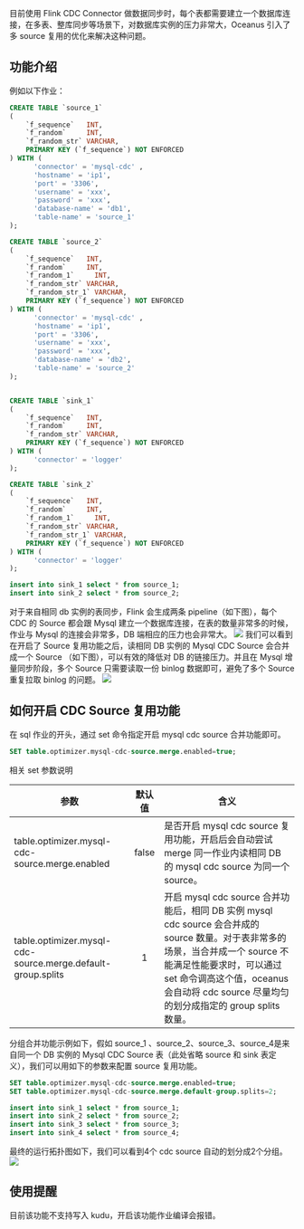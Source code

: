 目前使用 Flink CDC Connector 做数据同步时，每个表都需要建立一个数据库连接，在多表、整库同步等场景下，对数据库实例的压力非常大，Oceanus 引入了多 source 复用的优化来解决这种问题。
## 功能介绍
例如以下作业：
```sql
CREATE TABLE `source_1`
(
	`f_sequence`   INT,
    `f_random`     INT,
    `f_random_str` VARCHAR,
    PRIMARY KEY (`f_sequence`) NOT ENFORCED
) WITH (
      'connector' = 'mysql-cdc' ,
      'hostname' = 'ip1',
      'port' = '3306',
      'username' = 'xxx',
      'password' = 'xxx',
      'database-name' = 'db1',
      'table-name' = 'source_1'
);

CREATE TABLE `source_2`
(
	`f_sequence`   INT,
    `f_random`     INT,
    `f_random_1`     INT,
    `f_random_str` VARCHAR,
    `f_random_str_1` VARCHAR,
    PRIMARY KEY (`f_sequence`) NOT ENFORCED
) WITH (
      'connector' = 'mysql-cdc' ,
      'hostname' = 'ip1',
      'port' = '3306',
      'username' = 'xxx',
      'password' = 'xxx',
      'database-name' = 'db2',
      'table-name' = 'source_2'
);


CREATE TABLE `sink_1`
(
	`f_sequence`   INT,
    `f_random`     INT,
    `f_random_str` VARCHAR,
    PRIMARY KEY (`f_sequence`) NOT ENFORCED
) WITH (
      'connector' = 'logger'
);

CREATE TABLE `sink_2`
(
	`f_sequence`   INT,
    `f_random`     INT,
    `f_random_1`     INT,
    `f_random_str` VARCHAR,
    `f_random_str_1` VARCHAR,
    PRIMARY KEY (`f_sequence`) NOT ENFORCED
) WITH (
      'connector' = 'logger'
);

insert into sink_1 select * from source_1;
insert into sink_2 select * from source_2;
```
对于来自相同 db 实例的表同步，Flink 会生成两条 pipeline（如下图），每个 CDC 的 Source 都会跟 Mysql 建立一个数据库连接，在表的数量非常多的时候，作业与 Mysql 的连接会非常多，DB 端相应的压力也会非常大。
![](https://qcloudimg.tencent-cloud.cn/raw/1e4923e083f66afc48d0b3aa62dd6bfb.png)
我们可以看到在开启了 Source 复用功能之后，读相同 DB 实例的 Mysql CDC Source 会合并成一个 Source （如下图），可以有效的降低对 DB 的链接压力。并且在 Mysql 增量同步阶段，多个 Source 只需要读取一份 binlog 数据即可，避免了多个 Source 重复拉取 binlog 的问题。
![](https://qcloudimg.tencent-cloud.cn/raw/7ac17662c3c7df8428197823131ca09f.png)

## 如何开启 CDC Source 复用功能
在 sql 作业的开头，通过 set 命令指定开启 mysql cdc source 合并功能即可。
``` sql
SET table.optimizer.mysql-cdc-source.merge.enabled=true;
```
相关 set 参数说明

|                       参数                                      | 默认值 | 含义                                                         |
| ----------------------------------------------------------- | :----: | ------------------------------------------------------------ |
| table.optimizer.mysql-cdc-source.merge.enabled              | false  | 是否开启 mysql cdc source 复用功能，开启后会自动尝试 merge 同一作业内读相同 DB 的 mysql cdc source 为同一个 source。 |
| table.optimizer.mysql-cdc-source.merge.default-group.splits |   1    | 开启 mysql cdc source 合并功能后，相同 DB 实例 mysql cdc source 会合并成的 source 数量。对于表非常多的场景，当合并成一个 source 不能满足性能要求时，可以通过 set 命令调高这个值，oceanus 会自动将 cdc source 尽量均匀的划分成指定的 group splits 数量。 |

分组合并功能示例如下，假如 source_1 、source_2、source_3、source_4是来自同一个 DB 实例的 Mysql CDC Source 表（此处省略 source 和 sink 表定义），我们可以用如下的参数来配置 source 复用功能。
```sql
SET table.optimizer.mysql-cdc-source.merge.enabled=true;
SET table.optimizer.mysql-cdc-source.merge.default-group.splits=2;

insert into sink_1 select * from source_1;
insert into sink_2 select * from source_2;
insert into sink_3 select * from source_3;
insert into sink_4 select * from source_4;
```
最终的运行拓扑图如下，我们可以看到4个 cdc source 自动的划分成2个分组。
![](https://qcloudimg.tencent-cloud.cn/raw/bf804ad054d8f99e32e22ef202a748e1.png)

## 使用提醒
目前该功能不支持写入 kudu，开启该功能作业编译会报错。

